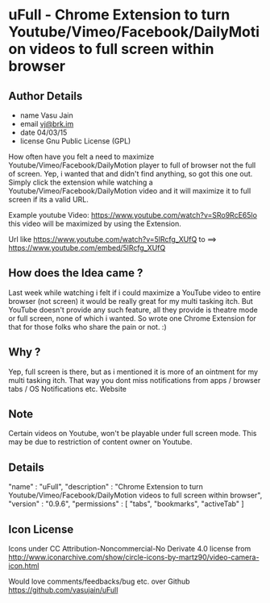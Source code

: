 uFull - Chrome Extension to turn Youtube/Vimeo/Facebook/DailyMotion videos to full screen within browser
==========================================================================================================

Author Details
--------------
 * name Vasu Jain
 * email vj@brk.im
 * date 04/03/15
 * license Gnu Public License (GPL)

How often have you felt a need to maximize Youtube/Vimeo/Facebook/DailyMotion player to full of browser not the full of screen. Yep, i wanted that and didn't find anything, so got this one out.
Simply click the extension while watching a Youtube/Vimeo/Facebook/DailyMotion video and it will maximize it to full screen if its a valid URL.

Example youtube Video:  https://www.youtube.com/watch?v=SRo9RcE65lo this video will be maximized by using the Extension.

Url like 
    https://www.youtube.com/watch?v=5lRcfg_XUfQ
to ==>
    https://www.youtube.com/embed/5lRcfg_XUfQ

How does the Idea came ?
------------------------
Last week while watching i felt if i could maximize a YouTube video to entire browser (not screen) it would be really great for my multi tasking itch. But YouTube doesn't provide any such feature, all they provide is theatre mode or full screen, none of which i wanted. So wrote one Chrome Extension for that for those folks who share the pain or not. :)

Why ?
------
Yep, full screen is there, but as i mentioned it is more of an ointment for my multi tasking itch. That way you dont miss notifications from apps / browser tabs / OS Notifications etc. 
Website

Note
-----
Certain videos on Youtube, won't be playable under full screen mode. This may be due to restriction of content owner on Youtube.

Details
------
"name" : "uFull",
"description" : "Chrome Extension to turn Youtube/Vimeo/Facebook/DailyMotion videos to full screen within browser",
"version" : "0.9.6",
"permissions" : [
    "tabs",
    "bookmarks",
    "activeTab"
]

Icon License
------------
Icons under CC Attribution-Noncommercial-No Derivate 4.0 license from http://www.iconarchive.com/show/circle-icons-by-martz90/video-camera-icon.html

Would love comments/feedbacks/bug etc. over Github
https://github.com/vasujain/uFull
